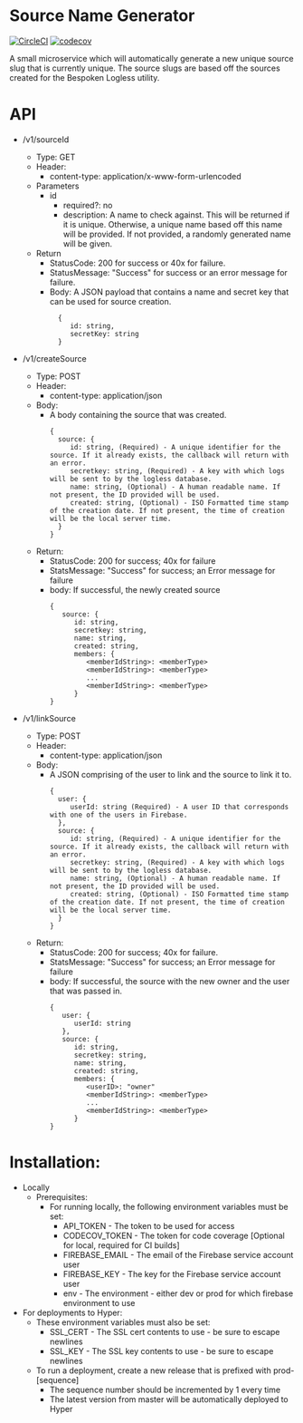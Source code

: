 # Source Name Generator

[![CircleCI](https://circleci.com/gh/bespoken/source-api.svg?style=svg)](https://circleci.com/gh/bespoken/source-api)
[![codecov](https://codecov.io/gh/bespoken/source-api/branch/master/graph/badge.svg)](https://codecov.io/gh/bespoken/source-api)

A small microservice which will automatically generate a new unique source slug that is currently unique. 
The source slugs are based off the sources created for the Bespoken Logless utility.

# API
* /v1/sourceId
  * Type: GET
  * Header:
    * content-type: application/x-www-form-urlencoded
  * Parameters
    * id
      * required?: no
      * description: A name to check against.  This will be returned if it is unique.  Otherwise, a unique name based off this
                    name will be provided.  If not provided, a randomly generated name will be given.
  * Return
    * StatusCode: 200 for success or 40x for failure.
    * StatusMessage: "Success" for success or an error message for failure.
    * Body: A JSON payload that contains a name and secret key that can be used for source creation.
      ```
        {
           id: string,
           secretKey: string
        }
      ```
                    
* /v1/createSource
   * Type: POST
   * Header:
     * content-type: application/json
   * Body:
      * A body containing the source that was created.
        ```
        {
          source: {
             id: string, (Required) - A unique identifier for the source. If it already exists, the callback will return with an error.
             secretkey: string, (Required) - A key with which logs will be sent to by the logless database.
             name: string, (Optional) - A human readable name. If not present, the ID provided will be used.
             created: string, (Optional) - ISO Formatted time stamp of the creation date. If not present, the time of creation will be the local server time.
          }
        }
        ```
   * Return:
      * StatusCode: 200 for success; 40x for failure
      * StatsMessage: "Success" for success; an Error message for failure
      * body: If successful, the newly created source
        ```
        {
           source: {
              id: string,
              secretkey: string,
              name: string,
              created: string,
              members: {
                 <memberIdString>: <memberType>
                 <memberIdString>: <memberType>
                 ...
                 <memberIdString>: <memberType>
              }
        }
        ```
      
* /v1/linkSource
   * Type: POST
   * Header:
     * content-type: application/json
   * Body:
     * A JSON comprising of the user to link and the source to link it to.
       ```
       {
         user: {
            userId: string (Required) - A user ID that corresponds with one of the users in Firebase.
         },
         source: {
            id: string, (Required) - A unique identifier for the source. If it already exists, the callback will return with an error.
            secretkey: string, (Required) - A key with which logs will be sent to by the logless database.
            name: string, (Optional) - A human readable name. If not present, the ID provided will be used.
            created: string, (Optional) - ISO Formatted time stamp of the creation date. If not present, the time of creation will be the local server time.
         }
       }
       ```
   * Return:
      * StatusCode: 200 for success; 40x for failure.
      * StatsMessage: "Success" for success; an Error message for failure
      * body: If successful, the source with the new owner and the user that was passed in.
        ```
        {
           user: {
              userId: string
           },
           source: {
              id: string,
              secretkey: string,
              name: string,
              created: string,
              members: {
                 <userID>: "owner"
                 <memberIdString>: <memberType>
                 ...
                 <memberIdString>: <memberType>
              }
        }
        ```
               
# Installation:
  * Locally
    * Prerequisites:
      * For running locally, the following environment variables must be set:
        * API_TOKEN - The token to be used for access
        * CODECOV_TOKEN - The token for code coverage [Optional for local, required for CI builds]
        * FIREBASE_EMAIL - The email of the Firebase service account user
        * FIREBASE_KEY - The key for the Firebase service account user
        * env - The environment - either dev or prod for which firebase environment to use
  * For deployments to Hyper:
    * These environment variables must also be set:
      * SSL_CERT - The SSL cert contents to use - be sure to escape newlines
      * SSL_KEY - The SSL key contents to use - be sure to escape newlines
    * To run a deployment, create a new release that is prefixed with prod-[sequence]
      * The sequence number should be incremented by 1 every time
      * The latest version from master will be automatically deployed to Hyper

         
